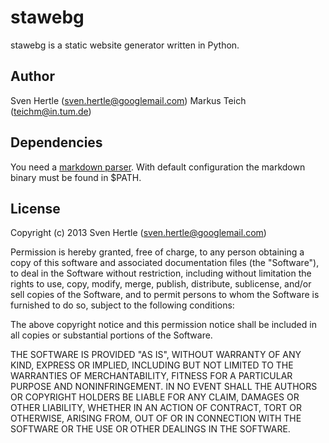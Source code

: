 stawebg
=======

stawebg is a static website generator written in Python.

Author
------

Sven Hertle (<sven.hertle@googlemail.com>)
Markus Teich (<teichm@in.tum.de>)

Dependencies
------------

You need a [markdown parser](http://daringfireball.net/projects/markdown/).
With default configuration the markdown binary must be found in $PATH.

License
-------

Copyright (c) 2013 Sven Hertle (<sven.hertle@googlemail.com>)

Permission is hereby granted, free of charge, to any person obtaining a copy of
this software and associated documentation files (the "Software"), to deal in
the Software without restriction, including without limitation the rights to
use, copy, modify, merge, publish, distribute, sublicense, and/or sell copies of
the Software, and to permit persons to whom the Software is furnished to do so,
subject to the following conditions:

The above copyright notice and this permission notice shall be included in all
copies or substantial portions of the Software.

THE SOFTWARE IS PROVIDED "AS IS", WITHOUT WARRANTY OF ANY KIND, EXPRESS OR
IMPLIED, INCLUDING BUT NOT LIMITED TO THE WARRANTIES OF MERCHANTABILITY, FITNESS
FOR A PARTICULAR PURPOSE AND NONINFRINGEMENT. IN NO EVENT SHALL THE AUTHORS OR
COPYRIGHT HOLDERS BE LIABLE FOR ANY CLAIM, DAMAGES OR OTHER LIABILITY, WHETHER
IN AN ACTION OF CONTRACT, TORT OR OTHERWISE, ARISING FROM, OUT OF OR IN
CONNECTION WITH THE SOFTWARE OR THE USE OR OTHER DEALINGS IN THE SOFTWARE.
